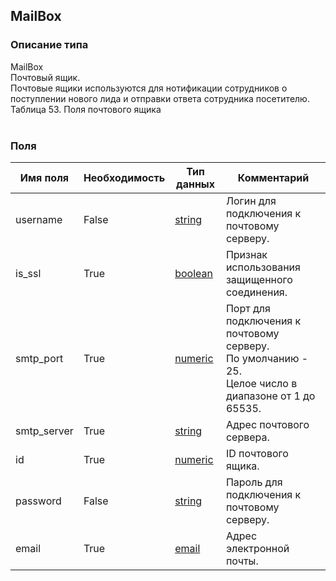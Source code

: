 
## MailBox

### Описание типа
MailBox<br/>Почтовый ящик.<br/>Почтовые ящики используются для нотификации сотрудников о поступлении нового лида и отправки ответа сотрудника посетителю.<br/>Таблица 53. Поля почтового ящика<br/><br/>
### Поля

| Имя поля | Необходимость | Тип данных | Комментарий |
|---|---|---|---|
|username|False|[string](/docs/types/string.md)|Логин для подключения к почтовому серверу.<br/>|
|is_ssl|True|[boolean](/docs/types/boolean.md)|Признак использования защищенного соединения.<br/>|
|smtp_port|True|[numeric](/docs/types/numeric.md)|Порт для подключения к почтовому серверу.<br/>По умолчанию - 25.<br/>Целое число в диапазоне от 1 до 65535.<br/>|
|smtp_server|True|[string](/docs/types/string.md)|Адрес почтового сервера.<br/>|
|id|True|[numeric](/docs/types/numeric.md)|ID почтового ящика.<br/>|
|password|False|[string](/docs/types/string.md)|Пароль для подключения к почтовому серверу.<br/>|
|email|True|[email](/docs/types/email.md)|Адрес электронной почты.<br/>|
